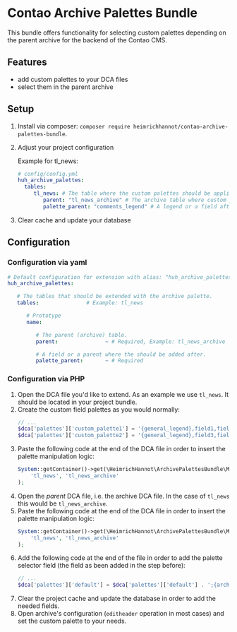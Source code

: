 # Contao Archive Palettes Bundle

This bundle offers functionality for selecting custom palettes depending on the parent archive for the backend of the Contao CMS.

## Features

- add custom palettes to your DCA files
- select them in the parent archive

## Setup

1. Install via composer: `composer require heimrichhannot/contao-archive-palettes-bundle`.
2. Adjust your project configuration

   Example for tl_news:
    ```yaml
    # config/config.yml
   huh_archive_palettes:
      tables:
         tl_news: # The table where the custom palettes should be applied
            parent: "tl_news_archive" # The archive table where custom palette should be selected
            palette_parent: "comments_legend" # A legend or a field after which the palette selector should be inserted in the parent table palette
   ```
3. Clear cache and update your database

## Configuration

### Configuration via yaml

```yaml
# Default configuration for extension with alias: "huh_archive_palettes"
huh_archive_palettes:

   # The tables that should be extended with the archive palette.
   tables:               # Example: tl_news

      # Prototype
      name:

         # The parent (archive) table.
         parent:               ~ # Required, Example: tl_news_archive

         # A field or a parent where the should be added after.
         palette_parent:       ~ # Required
```

### Configuration via PHP

1. Open the DCA file you'd like to extend. As an example we use `tl_news`. It should be located in your project bundle.
1. Create the custom field palettes as you would normally:
   ```php
   // ...
   $dca['palettes']['custom_palette1'] = '{general_legend},field1,field2;';
   $dca['palettes']['custom_palette2'] = '{general_legend},field3,field4;';
   ```
1. Paste the following code at the end of the DCA file in order to insert the palette manipulation logic:
   ```php
   System::getContainer()->get(\HeimrichHannot\ArchivePalettesBundle\Manager\ArchivePalettesManager::class)->addArchivePalettesSupportForChild(
       'tl_news', 'tl_news_archive'
   );
   ```
1. Open the *parent* DCA file, i.e. the archive DCA file. In the case of `tl_news` this would be `tl_news_archive`.
1. Paste the following code at the end of the DCA file in order to insert the palette manipulation logic:
   ```php
   System::getContainer()->get(\HeimrichHannot\ArchivePalettesBundle\Manager\ArchivePalettesManager::class)->addArchivePalettesSupportForArchive(
       'tl_news', 'tl_news_archive'
   );
   ```
1. Add the following code at the end of the file in order to add the palette selector field (the field as been added in the step before):
   ```php
   // ...
   $dca['palettes']['default'] = $dca['palettes']['default'] . ';{archive_palettes_legend},addArchivePalette;';
   ```
1. Clear the project cache and update the database in order to add the needed fields.
1. Open archive's configuration (`editheader` operation in most cases) and set the custom palette to your needs.
